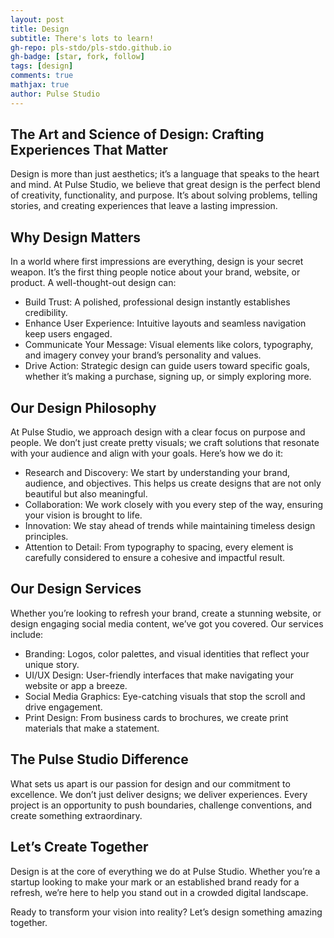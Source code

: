 ```yaml
---
layout: post
title: Design
subtitle: There's lots to learn!
gh-repo: pls-stdo/pls-stdo.github.io
gh-badge: [star, fork, follow]
tags: [design]
comments: true
mathjax: true
author: Pulse Studio
---
```


## The Art and Science of Design: Crafting Experiences That Matter

Design is more than just aesthetics; it’s a language that speaks to the heart and mind. At Pulse Studio, we believe that great design is the perfect blend of creativity, functionality, and purpose. It’s about solving problems, telling stories, and creating experiences that leave a lasting impression.

## Why Design Matters

In a world where first impressions are everything, design is your secret weapon. It’s the first thing people notice about your brand, website, or product. A well-thought-out design can:
- Build Trust: A polished, professional design instantly establishes credibility.
- Enhance User Experience: Intuitive layouts and seamless navigation keep users engaged.
- Communicate Your Message: Visual elements like colors, typography, and imagery convey your brand’s personality and values.
- Drive Action: Strategic design can guide users toward specific goals, whether it’s making a purchase, signing up, or simply exploring more.

## Our Design Philosophy

At Pulse Studio, we approach design with a clear focus on purpose and people. We don’t just create pretty visuals; we craft solutions that resonate with your audience and align with your goals. Here’s how we do it:
- Research and Discovery: We start by understanding your brand, audience, and objectives. This helps us create designs that are not only beautiful but also meaningful.
- Collaboration: We work closely with you every step of the way, ensuring your vision is brought to life.
- Innovation: We stay ahead of trends while maintaining timeless design principles.
- Attention to Detail: From typography to spacing, every element is carefully considered to ensure a cohesive and impactful result.

## Our Design Services

Whether you’re looking to refresh your brand, create a stunning website, or design engaging social media content, we’ve got you covered. Our services include:
- Branding: Logos, color palettes, and visual identities that reflect your unique story.
- UI/UX Design: User-friendly interfaces that make navigating your website or app a breeze.
- Social Media Graphics: Eye-catching visuals that stop the scroll and drive engagement.
- Print Design: From business cards to brochures, we create print materials that make a statement.

## The Pulse Studio Difference

What sets us apart is our passion for design and our commitment to excellence. We don’t just deliver designs; we deliver experiences. Every project is an opportunity to push boundaries, challenge conventions, and create something extraordinary.

## Let’s Create Together

Design is at the core of everything we do at Pulse Studio. Whether you’re a startup looking to make your mark or an established brand ready for a refresh, we’re here to help you stand out in a crowded digital landscape.

Ready to transform your vision into reality? Let’s design something amazing together.